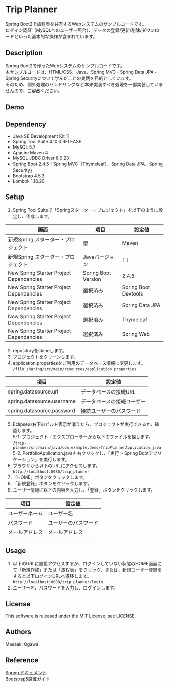 # Trip Planner
Spring Boot2で旅程表を共有するWebシステムのサンプルコードです。<br>
ログイン認証（MySQLへのユーザー照合）、データの登録/更新/削除/ダウンロードといった基本的な操作が含まれています。

## Description
Spring Boot2で作ったWebシステムのサンプルコードです。<br>
本サンプルコードは、HTML/CSS、Java、Spring MVC・Spring Data JPA・Spring Securityについて学んだことの実践を目的としています。<br>
そのため、例外処理のハンドリングなど本来実装すべき処理を一部実装していませんので、ご容赦ください。<br>

## Demo


## Dependency
- Java SE Development Kit 11
- Spring Tool Suite 4.10.0.RELEASE
- MySQL 5.7
- Apache Maven 4
- MySQL JDBC Driver 8.0.23
- Spring Boot 2.4.5「Spring MVC（Thymeleaf）、Spring Data JPA、Spring Security」
- Bootstrap 4.5.3
- Lombok 1.18.20

## Setup
1. Spring Tool Suiteで「Springスターター・プロジェクト」を以下のように設定し、作成します。<br>

| 画面 | 項目 | 設定値 |
| ------------- | ------------- | ------------- |
| 新規Spring スターター・プロジェクト | 型| Maven |
| 新規Spring スターター・プロジェクト | Javaバージョン | 11 |
| New Spring Starter Project Dependencies | Spring Boot Version | 2.4.5 |
| New Spring Starter Project Dependencies | 選択済み | Spring Boot Devtools |
| New Spring Starter Project Dependencies | 選択済み | Spring Data JPA |
| New Spring Starter Project Dependencies | 選択済み | Thymeleaf |
| New Spring Starter Project Dependencies | 選択済み | Spring Web |

2. repositoryをcloneします。
3. プロジェクトをクリーンします。
4. application.propertiesをご利用のデータベース情報に変更します。<br>
``/file_sharing/src/main/resources/application.properties``<br>

| 項目 | 設定値 |
| ------------- | ------------- |
| spring.datasource.url | データベースの接続URL |
| spring.datasource.username | データベースの接続ユーザー |
| spring.datasource.password | 接続ユーザーのパスワード |

5. Eclipseの右下のビルド表示が消えたら、プロジェクトが実行できるか、確認します。<br>
	5-1. プロジェクト・エクスプローラーから以下のファイルを探します。<br>
	``/trip-planner/src/main/java/com.example.demo/TripPlannerApplication.java``<br>
	5-2. PortfolioApplication.javaを右クリックし、「実行 > Spring Bootアプリケーション」を実行します。
6. ブラウザから以下のURLにアクセスします。<br>
``http://localhost:8080/trip_planner``
7. 「HOME」ボタンをクリックします。
8. 「新規登録」ボタンをクリックします。
9. ユーザー情報に以下の内容を入力し、「登録」ボタンをクリックします。<br>

| 項目 | 設定値 |
| ------------- | ------------- |
| ユーザーネーム | ユーザー名 |
| パスワード | ユーザーのパスワード |
| メールアドレス | メールアドレス |

## Usage
1. 以下のURLに直接アクセスするか、ログインしていない状態のHOME画面にて「新規作成」または「旅程表」をクリック、または、新規ユーザー登録をすると以下ログインURLへ遷移します。<br>
``http://localhost:8080/trip_planner/login``
2. ユーザー名、パスワードを入力し、ログインします。

## License
This software is released under the MIT License, see LICENSE.

## Authors
Masaaki Ogawa

## Reference
[Spring ドキュメント](https://spring.pleiades.io/)<br>
[Bootstrap5設置ガイド](https://bootstrap-guide.com/outline)<br>
